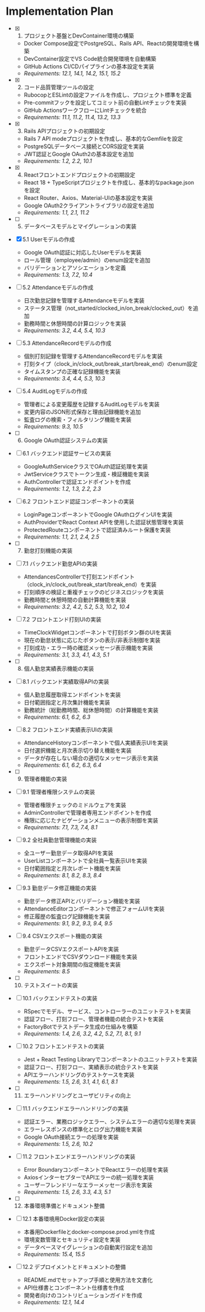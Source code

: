 # Implementation Plan

- [x] 1. プロジェクト基盤とDevContainer環境の構築
  - Docker Compose設定でPostgreSQL、Rails API、Reactの開発環境を構築
  - DevContainer設定でVS Code統合開発環境を自動構築
  - GitHub Actions CI/CDパイプラインの基本設定を実装
  - _Requirements: 12.1, 14.1, 14.2, 15.1, 15.2_

- [x] 2. コード品質管理ツールの設定
  - RubocopとESLintの設定ファイルを作成し、プロジェクト標準を定義
  - Pre-commitフックを設定してコミット前の自動Lintチェックを実装
  - GitHub ActionsワークフローにLintチェックを統合
  - _Requirements: 11.1, 11.2, 11.4, 13.2, 13.3_

- [x] 3. Rails APIプロジェクトの初期設定
  - Rails 7 API modeプロジェクトを作成し、基本的なGemfileを設定
  - PostgreSQLデータベース接続とCORS設定を実装
  - JWT認証とGoogle OAuth2の基本設定を追加
  - _Requirements: 1.2, 2.2, 10.1_

- [x] 4. Reactフロントエンドプロジェクトの初期設定
  - React 18 + TypeScriptプロジェクトを作成し、基本的なpackage.jsonを設定
  - React Router、Axios、Material-UIの基本設定を実装
  - Google OAuth2クライアントライブラリの設定を追加
  - _Requirements: 1.1, 2.1, 11.2_

- [ ] 5. データベースモデルとマイグレーションの実装
- [x] 5.1 Userモデルの作成
  - Google OAuth認証に対応したUserモデルを実装
  - ロール管理（employee/admin）のenum設定を追加
  - バリデーションとアソシエーションを定義
  - _Requirements: 1.3, 7.2, 10.4_

- [ ] 5.2 Attendanceモデルの作成
  - 日次勤怠記録を管理するAttendanceモデルを実装
  - ステータス管理（not_started/clocked_in/on_break/clocked_out）を追加
  - 勤務時間と休憩時間の計算ロジックを実装
  - _Requirements: 3.2, 4.4, 5.4, 10.3_

- [ ] 5.3 AttendanceRecordモデルの作成
  - 個別打刻記録を管理するAttendanceRecordモデルを実装
  - 打刻タイプ（clock_in/clock_out/break_start/break_end）のenum設定
  - タイムスタンプの正確な記録機能を実装
  - _Requirements: 3.4, 4.4, 5.3, 10.3_

- [ ] 5.4 AuditLogモデルの作成
  - 管理者による変更履歴を記録するAuditLogモデルを実装
  - 変更内容のJSON形式保存と理由記録機能を追加
  - 監査ログの検索・フィルタリング機能を実装
  - _Requirements: 9.3, 10.5_

- [ ] 6. Google OAuth認証システムの実装
- [ ] 6.1 バックエンド認証サービスの実装
  - GoogleAuthServiceクラスでOAuth認証処理を実装
  - JwtServiceクラスでトークン生成・検証機能を実装
  - AuthControllerで認証エンドポイントを作成
  - _Requirements: 1.2, 1.3, 2.2, 2.3_

- [ ] 6.2 フロントエンド認証コンポーネントの実装
  - LoginPageコンポーネントでGoogle OAuthログインUIを実装
  - AuthProviderでReact Context APIを使用した認証状態管理を実装
  - ProtectedRouteコンポーネントで認証済みルート保護を実装
  - _Requirements: 1.1, 2.1, 2.4, 2.5_

- [ ] 7. 勤怠打刻機能の実装
- [ ] 7.1 バックエンド勤怠APIの実装
  - AttendancesControllerで打刻エンドポイント（clock_in/clock_out/break_start/break_end）を実装
  - 打刻順序の検証と重複チェックのビジネスロジックを実装
  - 勤務時間と休憩時間の自動計算機能を実装
  - _Requirements: 3.2, 4.2, 5.2, 5.3, 10.2, 10.4_

- [ ] 7.2 フロントエンド打刻UIの実装
  - TimeClockWidgetコンポーネントで打刻ボタン群のUIを実装
  - 現在の勤怠状態に応じたボタンの表示/非表示制御を実装
  - 打刻成功・エラー時の確認メッセージ表示機能を実装
  - _Requirements: 3.1, 3.3, 4.1, 4.3, 5.1_

- [ ] 8. 個人勤怠実績表示機能の実装
- [ ] 8.1 バックエンド実績取得APIの実装
  - 個人勤怠履歴取得エンドポイントを実装
  - 日付範囲指定と月次集計機能を実装
  - 勤務統計（総勤務時間、総休憩時間）の計算機能を実装
  - _Requirements: 6.1, 6.2, 6.3_

- [ ] 8.2 フロントエンド実績表示UIの実装
  - AttendanceHistoryコンポーネントで個人実績表示UIを実装
  - 日付選択機能と月次表示切り替え機能を実装
  - データが存在しない場合の適切なメッセージ表示を実装
  - _Requirements: 6.1, 6.2, 6.3, 6.4_

- [ ] 9. 管理者機能の実装
- [ ] 9.1 管理者権限システムの実装
  - 管理者権限チェックのミドルウェアを実装
  - AdminControllerで管理者専用エンドポイントを作成
  - 権限に応じたナビゲーションメニューの表示制御を実装
  - _Requirements: 7.1, 7.3, 7.4, 8.1_

- [ ] 9.2 全社員勤怠管理機能の実装
  - 全ユーザー勤怠データ取得APIを実装
  - UserListコンポーネントで全社員一覧表示UIを実装
  - 日付範囲指定と月次レポート機能を実装
  - _Requirements: 8.1, 8.2, 8.3, 8.4_

- [ ] 9.3 勤怠データ修正機能の実装
  - 勤怠データ修正APIとバリデーション機能を実装
  - AttendanceEditorコンポーネントで修正フォームUIを実装
  - 修正履歴の監査ログ記録機能を実装
  - _Requirements: 9.1, 9.2, 9.3, 9.4, 9.5_

- [ ] 9.4 CSVエクスポート機能の実装
  - 勤怠データCSVエクスポートAPIを実装
  - フロントエンドでCSVダウンロード機能を実装
  - エクスポート対象期間の指定機能を実装
  - _Requirements: 8.5_

- [ ] 10. テストスイートの実装
- [ ] 10.1 バックエンドテストの実装
  - RSpecでモデル、サービス、コントローラーのユニットテストを実装
  - 認証フロー、打刻フロー、管理者機能の統合テストを実装
  - FactoryBotでテストデータ生成の仕組みを構築
  - _Requirements: 1.4, 2.6, 3.2, 4.2, 5.2, 7.1, 8.1, 9.1_

- [ ] 10.2 フロントエンドテストの実装
  - Jest + React Testing Libraryでコンポーネントのユニットテストを実装
  - 認証フロー、打刻フロー、実績表示の統合テストを実装
  - APIエラーハンドリングのテストケースを実装
  - _Requirements: 1.5, 2.6, 3.1, 4.1, 6.1, 8.1_

- [ ] 11. エラーハンドリングとユーザビリティの向上
- [ ] 11.1 バックエンドエラーハンドリングの実装
  - 認証エラー、業務ロジックエラー、システムエラーの適切な処理を実装
  - エラーレスポンスの標準化とログ出力機能を実装
  - Google OAuth接続エラーの処理を実装
  - _Requirements: 1.5, 2.6, 10.2_

- [ ] 11.2 フロントエンドエラーハンドリングの実装
  - Error BoundaryコンポーネントでReactエラーの処理を実装
  - AxiosインターセプターでAPIエラーの統一処理を実装
  - ユーザーフレンドリーなエラーメッセージ表示を実装
  - _Requirements: 1.5, 2.6, 3.3, 4.3, 5.1_

- [ ] 12. 本番環境準備とドキュメント整備
- [ ] 12.1 本番環境用Docker設定の実装
  - 本番用Dockerfileとdocker-compose.prod.ymlを作成
  - 環境変数管理とセキュリティ設定を実装
  - データベースマイグレーションの自動実行設定を追加
  - _Requirements: 15.4, 15.5_

- [ ] 12.2 デプロイメントとドキュメントの整備
  - README.mdでセットアップ手順と使用方法を文書化
  - API仕様書とコンポーネント仕様書を作成
  - 開発者向けのコントリビューションガイドを作成
  - _Requirements: 12.1, 14.4_